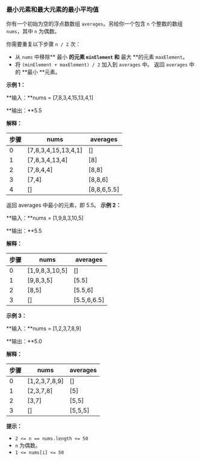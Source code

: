 ### 最小元素和最大元素的最小平均值 ###
你有一个初始为空的浮点数数组 `averages`。另给你一个包含 `n` 个整数的数组 `nums`，其中 `n` 为偶数。

你需要重复以下步骤 `n / 2` 次：

* 从 `nums` 中移除** 最小 **的元素 `minElement` 和** 最大 **的元素 `maxElement`。
* 将 `(minElement + maxElement) / 2` 加入到 `averages` 中。
返回 `averages` 中的 **最小 **元素。



**示例 1：**

**输入：**nums = [7,8,3,4,15,13,4,1]

**输出：**5.5

**解释：**

|步骤|nums               |averages   |
|----|-------------------|-----------|
|0   |[7,8,3,4,15,13,4,1]|[]         |
|1   |[7,8,3,4,13,4]     |[8]        |
|2   |[7,8,4,4]          |[8,8]      |
|3   |[7,4]              |[8,8,6]    |
|4   |[]                 |[8,8,6,5.5]|

返回 averages 中最小的元素，即 5.5。
**示例 2：**

**输入：**nums = [1,9,8,3,10,5]

**输出：**5.5

**解释：**

|步骤|nums          |averages   |
|----|--------------|-----------|
|0   |[1,9,8,3,10,5]|[]         |
|1   |[9,8,3,5]     |[5.5]      |
|2   |[8,5]         |[5.5,6]    |
|3   |[]            |[5.5,6,6.5]|


**示例 3：**

**输入：**nums = [1,2,3,7,8,9]

**输出：**5.0

**解释：**

|步骤|nums         |averages|
|----|-------------|--------|
|0   |[1,2,3,7,8,9]|[]      |
|1   |[2,3,7,8]    |[5]     |
|2   |[3,7]        |[5,5]   |
|3   |[]           |[5,5,5] |




**提示：**

* `2 <= n == nums.length <= 50`
* `n` 为偶数。
* `1 <= nums[i] <= 50`

